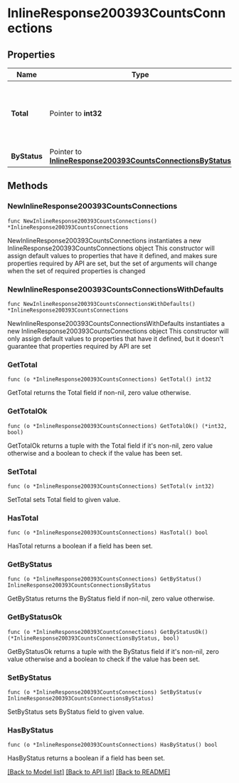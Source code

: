 # InlineResponse200393CountsConnections

## Properties

Name | Type | Description | Notes
------------ | ------------- | ------------- | -------------
**Total** | Pointer to **int32** | Wireless LAN controller associated total access point count | [optional] 
**ByStatus** | Pointer to [**InlineResponse200393CountsConnectionsByStatus**](InlineResponse200393CountsConnectionsByStatus.md) |  | [optional] 

## Methods

### NewInlineResponse200393CountsConnections

`func NewInlineResponse200393CountsConnections() *InlineResponse200393CountsConnections`

NewInlineResponse200393CountsConnections instantiates a new InlineResponse200393CountsConnections object
This constructor will assign default values to properties that have it defined,
and makes sure properties required by API are set, but the set of arguments
will change when the set of required properties is changed

### NewInlineResponse200393CountsConnectionsWithDefaults

`func NewInlineResponse200393CountsConnectionsWithDefaults() *InlineResponse200393CountsConnections`

NewInlineResponse200393CountsConnectionsWithDefaults instantiates a new InlineResponse200393CountsConnections object
This constructor will only assign default values to properties that have it defined,
but it doesn't guarantee that properties required by API are set

### GetTotal

`func (o *InlineResponse200393CountsConnections) GetTotal() int32`

GetTotal returns the Total field if non-nil, zero value otherwise.

### GetTotalOk

`func (o *InlineResponse200393CountsConnections) GetTotalOk() (*int32, bool)`

GetTotalOk returns a tuple with the Total field if it's non-nil, zero value otherwise
and a boolean to check if the value has been set.

### SetTotal

`func (o *InlineResponse200393CountsConnections) SetTotal(v int32)`

SetTotal sets Total field to given value.

### HasTotal

`func (o *InlineResponse200393CountsConnections) HasTotal() bool`

HasTotal returns a boolean if a field has been set.

### GetByStatus

`func (o *InlineResponse200393CountsConnections) GetByStatus() InlineResponse200393CountsConnectionsByStatus`

GetByStatus returns the ByStatus field if non-nil, zero value otherwise.

### GetByStatusOk

`func (o *InlineResponse200393CountsConnections) GetByStatusOk() (*InlineResponse200393CountsConnectionsByStatus, bool)`

GetByStatusOk returns a tuple with the ByStatus field if it's non-nil, zero value otherwise
and a boolean to check if the value has been set.

### SetByStatus

`func (o *InlineResponse200393CountsConnections) SetByStatus(v InlineResponse200393CountsConnectionsByStatus)`

SetByStatus sets ByStatus field to given value.

### HasByStatus

`func (o *InlineResponse200393CountsConnections) HasByStatus() bool`

HasByStatus returns a boolean if a field has been set.


[[Back to Model list]](../README.md#documentation-for-models) [[Back to API list]](../README.md#documentation-for-api-endpoints) [[Back to README]](../README.md)


